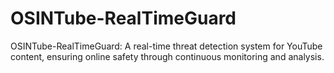 # OSINTube-RealTimeGuard
OSINTube-RealTimeGuard: A real-time threat detection system for YouTube content, ensuring online safety through continuous monitoring and analysis.

